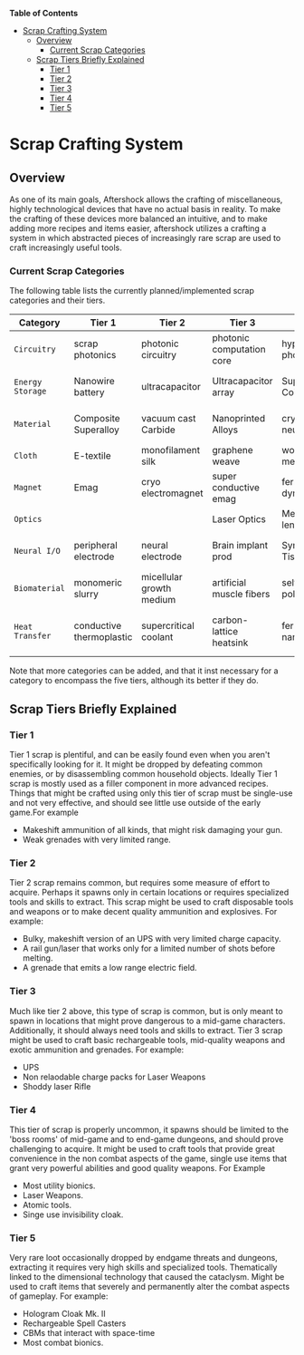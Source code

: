 <!-- START doctoc generated TOC please keep comment here to allow auto update -->
<!-- DON'T EDIT THIS SECTION, INSTEAD RE-RUN doctoc TO UPDATE -->
**Table of Contents**  

- [Scrap Crafting System](#scrap-crafting-system)
  - [Overview](#overview)
    - [Current Scrap Categories](#current-scrap-categories)
  - [Scrap Tiers Briefly Explained](#scrap-tiers-briefly-explained)
    - [Tier 1](#tier-1)
    - [Tier 2](#tier-2)
    - [Tier 3](#tier-3)
    - [Tier 4](#tier-4)
    - [Tier 5](#tier-5)

<!-- END doctoc generated TOC please keep comment here to allow auto update -->

# Scrap Crafting System

## Overview

As one of its main  goals, Aftershock allows the crafting of miscellaneous, highly technological devices that have no actual basis in reality.  To make the crafting of these devices more balanced an intuitive, and to make adding more recipes and items easier, aftershock utilizes a crafting a system in which abstracted pieces of increasingly rare scrap are used to craft increasingly useful tools.


### Current Scrap Categories

The following table lists the currently planned/implemented scrap categories and their tiers.

|     Category      |     Tier 1           |    Tier 2                |     Tier 3                 |     Tier 4                |     Tier 5                           |
| ----------------- | -------------------- | ------------------------ | -------------------------- | ------------------------- | ------------------------------------ |
| `Circuitry`       | scrap photonics      | photonic circuitry       | photonic computation core  | hypergeometric photonics  | acausal logic permutator             |
| `Energy Storage`  | Nanowire battery     | ultracapacitor           | Ultracapacitor array       | Superconductive Coil      | zero-point energy extractor          |
| `Material`        | Composite Superalloy | vacuum cast Carbide      | Nanoprinted Alloys         | crystal forged neutrite   | phase-uneven matter                  |
| `Cloth`           | E-textile            | monofilament silk        | graphene weave             | woven metamaterial        |                                      |
| `Magnet`          | Emag                 | cryo electromagnet       | super conductive emag      | ferrofluid dynamo         |                                      |
| `Optics  `        |                      |                          | Laser Optics               | Metamaterial lens         |                                      |
| `Neural I/O`      | peripheral electrode | neural electrode         | Brain implant prod         | Synthetic Neural Tissue   | neurosynaptic interface matrix       |
| `Biomaterial`     | monomeric slurry     | micellular growth medium | artificial muscle fibers   | self healing polymers     | autologous totipotent tissue culture |
| `Heat Transfer`   | conductive thermoplastic | supercritical coolant | carbon-lattice heatsink   | fermionic nanoribbon   | maxwellian entropic chirality generator |

Note that more categories can be added, and that it inst necessary for a category to encompass the five tiers, although its better if they do.

## Scrap Tiers Briefly Explained

### Tier 1

Tier 1 scrap is plentiful, and can be easily found even when you aren't specifically looking for it.  It might be dropped by defeating common enemies, or by disassembling common household objects.  Ideally Tier 1 scrap is mostly used as a filler component in more advanced recipes. Things that might be crafted using only this tier of scrap must be single-use and not very effective, and should  see little use outside of the early game.For example

- Makeshift ammunition of all kinds, that might risk damaging your gun.
- Weak grenades with very limited range.

### Tier 2

Tier 2 scrap remains common, but requires some measure of effort to acquire. Perhaps it spawns only in certain locations or requires specialized tools and skills to extract.  This scrap might be used to craft disposable tools and weapons or to make decent quality ammunition and explosives. For example:

- Bulky, makeshift version of an UPS with very limited charge capacity.
- A rail gun/laser that works only for a limited number of shots before melting.
- A grenade that emits a low range electric field.

### Tier 3

Much like tier 2 above, this type of scrap is common, but is only meant to spawn in locations that might prove dangerous to a mid-game characters.  Additionally, it should always need tools and skills to extract.  Tier 3 scrap might be used to craft  basic rechargeable tools, mid-quality weapons and exotic ammunition and grenades.  For example:

- UPS
- Non relaodable charge packs for Laser Weapons
- Shoddy laser Rifle

### Tier 4

This tier of scrap is properly uncommon, it spawns should be limited to the 'boss rooms' of mid-game and to end-game dungeons, and should prove challenging to acquire.  It might be used to craft tools that provide great convenience in the non combat aspects of the game, single use items that grant very powerful abilities and good quality weapons. For Example

- Most utility bionics.
- Laser Weapons.
- Atomic tools.
- Singe use invisibility cloak.

### Tier 5

Very rare loot occasionally dropped by endgame threats and dungeons, extracting it requires very high skills and specialized tools. Thematically linked to the dimensional technology that caused the cataclysm. Might be used to craft items that severely and permanently alter the combat aspects of gameplay. For example:

- Hologram Cloak Mk. II
- Rechargeable Spell Casters
- CBMs that interact with space-time
- Most combat bionics.
